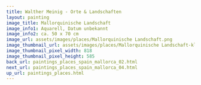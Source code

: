 ```yaml
---
title: Walther Meinig - Orte & Landschaften
layout: painting
image_title: Mallorquinische Landschaft
image_info1: Aquarell, Datum unbekannt
image_info2: ca. 50 x 70 cm
image_url: assets/images/places/Mallorquinische Landschaft.png
image_thumbnail_url: assets/images/places/Mallorquinische Landschaft-klein.png
image_thumbnail_pixel_width: 818
image_thumbnail_pixel_height: 585
back_url: paintings_places_spain_mallorca_02.html
next_url: paintings_places_spain_mallorca_04.html
up_url: paintings_places.html
---
```


